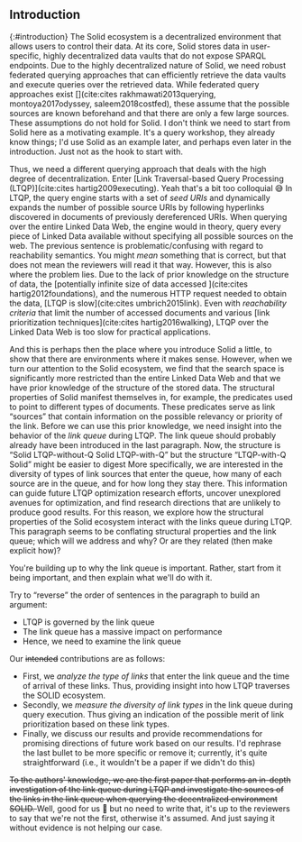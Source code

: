 ## Introduction
{:#introduction}
The Solid ecosystem is a decentralized environment that allows users to control their data. 
At its core, Solid stores data in user-specific, highly decentralized data vaults that do not expose SPARQL endpoints. 
Due to the highly decentralized nature of Solid, we need robust federated querying approaches that can efficiently retrieve the data vaults and execute queries over the retrieved data.
While federated query approaches exist [](cite:cites rakhmawati2013querying, montoya2017odyssey, saleem2018costfed), these assume that the possible sources are known beforehand and that there are only a few large sources. 
These assumptions do not hold for Solid. 
<span class="comment" data-author="RV">I don't think we need to start from Solid here as a motivating example. It's a query workshop, they already know things; I'd use Solid as an example later, and perhaps even later in the introduction. Just not as the hook to start with.</span>

Thus, we need a different querying approach that deals with the high degree of decentralization. 
<span class="rephrase" data-author="RV">Enter [Link Traversal-based Query Processing (LTQP)](cite:cites hartig2009executing).</span>
<span class="comment" data-author="RV">Yeah that's a bit too colloquial 😅</span>
In LTQP, the query engine starts with a set of _seed URIs_ and dynamically expands the number of possible source URIs by following hyperlinks discovered in documents of previously dereferenced URIs. 
When querying over the entire Linked Data Web, the engine would in theory, query every piece of Linked Data available without specifying all possible sources on the web. 
<span class="comment" data-author="RV">The previous sentence is problematic/confusing with regard to reachability semantics. You might _mean_ something that is correct, but that does not mean the reviewers will read it that way.</span>
However, this is also where the problem lies. 
Due to the lack of prior knowledge on the structure of data, the [potentially infinite size of data accessed ](cite:cites hartig2012foundations), and the numerous HTTP request needed to obtain the data, [LTQP is slow](cite:cites umbrich2015link). 
Even with _reachability criteria_ that limit the number of accessed documents and various [link prioritization techniques](cite:cites hartig2016walking), LTQP over the Linked Data Web is too slow for practical applications. 

<span class="comment" data-author="RV">And this is perhaps then the place where you introduce Solid a little, to show that there are environments where it makes sense.</span>
However, when we turn our attention to the Solid ecosystem, we find that the search space is significantly more restricted than the entire Linked Data Web and that we have prior knowledge of the structure of the stored data. 
The <span class="rephrase" data-author="RV">structural properties of Solid</span> manifest themselves in, for example, the predicates used to point to different types of documents. 
These predicates serve as link “sources” that contain information on the possible relevancy or priority of the link.
Before we can use this prior knowledge, we need insight into the behavior of the _link queue_ during LTQP. 
<span class="comment" data-author="RV">The link queue should probably already have been introduced in the last paragraph. Now, the structure is <q>Solid LTQP-without-Q Solid LTQP-with-Q</q> but the structure <q>LTQP-with-Q Solid</q> might be easier to digest</span>
More specifically, we are interested in the diversity of types of link sources that enter the queue, how many of each source are in the queue, and for how long they stay there.
This information can guide future LTQP optimization research efforts, uncover unexplored avenues for optimization, and find research directions that are unlikely to produce good results.
For this reason, we explore how the structural properties of the Solid ecosystem interact with the links queue during LTQP.
<span class="comment" data-author="RV">
This paragraph seems to be conflating structural properties and the link queue; which will we address and why? Or are they related (then make explicit how)?
</span>
<div class="comment" data-author="RV" markdown=1>
You're building up to why the link queue is important.
Rather, start from it being important, and then explain what we'll do with it.

Try to <q>reverse</q> the order of sentences in the paragraph to build an argument:

- LTQP is governed by the link queue
- The link queue has a massive impact on performance
- Hence, we need to examine the link queue
</div>
Our <del class="comment" data-author="RV">intended</del> contributions are as follows:

- First, we <em>analyze the type of links</em> that enter the link queue and the time of arrival of these links. Thus, providing insight into how LTQP traverses the SOLID ecosystem.
- Secondly, we _measure the diversity of link types_ in the link queue during query execution. Thus giving an indication of the possible merit of link prioritization based on these link types.
- Finally, we discuss our results and provide recommendations for promising directions of future work based on our results. 
<span class="comment" data-author="RV">I'd rephrase the last bullet to be more specific or remove it; currently, it's quite straightforward (i.e., it wouldn't be a paper if we didn't do this)</span>

<del class="comment" data-author="RV">To the authors' knowledge, we are the first paper that performs an in-depth investigation of the link queue during LTQP and investigate the sources of the links in the link queue when querying the decentralized environment SOLID. </del>
<span class="comment" data-author="RV">Well, good for us 🥳 but no need to write that, it's up to the reviewers to say that we're not the first, otherwise it's assumed. And just saying it without evidence is not helping our case.</span>
<!-- In the following sections, we will first discuss prior works on link prioritization in the context of the entire Web of Linked Data. Then, we will introduce the dataset and method used for our analysis. Following this, we will present our results and discuss their implications. Finally, we end with the conclusion. -->
